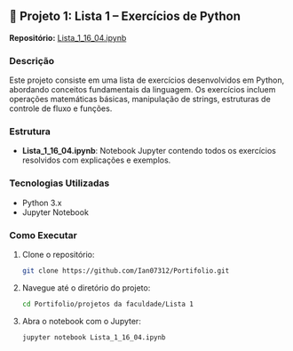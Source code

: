 
## 📘 Projeto 1: Lista 1 – Exercícios de Python

**Repositório:** [Lista\_1\_16\_04.ipynb](https://github.com/Ian07312/Portifolio/blob/main/projetos%20da%20faculdade/Lista%201/Lista_1_16_04.ipynb)

### Descrição

Este projeto consiste em uma lista de exercícios desenvolvidos em Python, abordando conceitos fundamentais da linguagem. Os exercícios incluem operações matemáticas básicas, manipulação de strings, estruturas de controle de fluxo e funções.

### Estrutura

* **Lista\_1\_16\_04.ipynb**: Notebook Jupyter contendo todos os exercícios resolvidos com explicações e exemplos.

### Tecnologias Utilizadas

* Python 3.x
* Jupyter Notebook

### Como Executar

1. Clone o repositório:

   ```bash
   git clone https://github.com/Ian07312/Portifolio.git
   ```
2. Navegue até o diretório do projeto:

   ```bash
   cd Portifolio/projetos da faculdade/Lista 1
   ```
3. Abra o notebook com o Jupyter:

   ```bash
   jupyter notebook Lista_1_16_04.ipynb
   ```

